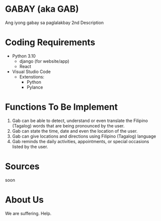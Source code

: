 # GABAY (aka GAB)

Ang iyong gabay sa paglalakbay
2nd Description

# Coding Requirements

- Python 3.10  
    - django (for website/app)
    - React
- Visual Studio Code  
    - Extenstions:  
        - Python  
        - Pylance  

# Functions To Be Implement

1. Gab can be able to detect, understand or even translate the Filipino (Tagalog) words that are being pronounced by the user.
2. Gab can state the time, date and even the location of the user.
3. Gab can give locations and directions using Filipino (Tagalog) language
4. Gab reminds the daily activities, appointments, or special occasions listed by the user.

# Sources

soon

# About Us

We are suffering. Help.

